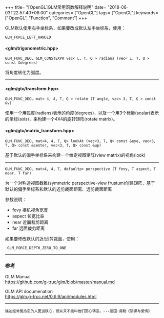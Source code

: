 +++
title= "[OpenGL]GLM常用函数解释说明"
date= "2018-06-03T22:57:40+08:00"
categories= ["OpenGL"]
tags= ["OpenGL"]
keywords= ["OpenGL", "Function", "Comment"]
+++

GLM默认使用右手坐标系，如果要改成默认左手坐标系，使用：

	GLM_FORCE_LEFT_HANDED

#### \<glm/trigonometric.hpp\>

	GLM_FUNC_DECL GLM_CONSTEXPR vec< L, T, Q > radians (vec< L, T, Q > const &degrees)
	
将角度转化为弧度。

***

#### \<glm/gtx/transform.hpp\>

	GLM_FUNC_DECL mat< 4, 4, T, Q > rotate (T angle, vec< 3, T, Q > const &v)
	
使用一个用弧度(radians)表示的角度(degrees)，以及一个用3个标量(scalar)表示的坐标(axis)，来构建一个4X4的旋转矩阵(rotate matrix)。

#### \<glm/gtc/matrix_transform.hpp\>

	GLM_FUNC_DECL mat<4, 4, T, Q> lookAt (vec<3, T, Q> const &eye, vec<3, T, Q> const &center, vec<3, T, Q> const &up)
	
基于默认的偏手坐标系来构建一个给定视图矩阵(view matrix)的视角(look)
***

	GLM_FUNC_DECL mat<4, 4, T, defaultp> perspective (T fovy, T aspect, T near, T far)
	
为一个对称透视图截锥(symmetric perspective-view frustum)创建矩阵，基于默认的偏手坐标系和默认的近剪裁面距离、远剪裁面距离

参数说明：

+ fovy 相机视角宽度
+ aspect 长宽比率
+ near 近面裁剪距离
+ far 远面裁剪距离

如果要修改默认的近/远剪裁面，使用：

	 GLM_FORCE_DEPTH_ZERO_TO_ONE

***

### 参考
GLM Manual  
https://github.com/g-truc/glm/blob/master/manual.md

GLM API documenation  
https://glm.g-truc.net/0.9.9/api/modules.html

***
`强迫经常使热恋的人更加铁心，而从来不能叫他们回心转意。---德国·席勒《阴谋与爱情》`